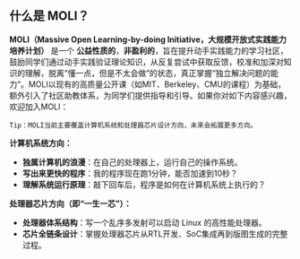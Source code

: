 ## **什么是 MOLI？**

**MOLI（Massive Open Learning-by-doing Initiative，大规模开放式实践能力培养计划）** 是一个 **公益性质的**，**非盈利的**，旨在提升动手实践能力的学习社区，鼓励同学们通过动手实践验证理论知识，从反复尝试中获取反馈，校准和加深对知识的理解，脱离“懂一点，但是不太会做”的状态，真正掌握“独立解决问题的能力”。MOLI以现有的高质量公开课（如MIT、Berkeley、CMU的课程）为基础，额外引入了社区助教体系，为同学们提供指导和引导。如果你对如下内容感兴趣，欢迎加入MOLI：

    Tip：MOLI当前主要覆盖计算机系统和处理器芯片设计方向，未来会拓展更多方向。

**计算机系统方向：** 

* **独属计算机的浪漫**：在自己的处理器上，运行自己的操作系统。
* **写出来更快的程序**：我的程序现在跑1分钟，能否加速到10秒？
* **理解系统运行原理**：敲下回车后，程序是如何在计算机系统上执行的？

**处理器芯片方向（即“一生一芯”）：**

* **处理器体系结构**：写一个乱序多发射可以启动 Linux 的高性能处理器。
* **芯片全链条设计**：掌握处理器芯片从RTL开发、SoC集成再到版图生成的完整过程。
